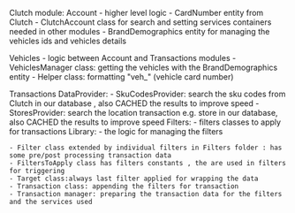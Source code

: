 Clutch module:
Account
    - higher level logic
    - CardNumber entity from Clutch
    - ClutchAccount class for search and setting services containers needed in other modules
    - BrandDemographics entity for managing the vehicles ids and vehicles details

Vehicles
    - logic between Account and Transactions modules
    - VehiclesManager class:  getting the vehicles with the BrandDemographics entity
    - Helper class: formatting "veh_" (vehicle card number)

Transactions
    DataProvider:
        - SkuCodesProvider: search the sku codes from Clutch in our database , also CACHED the results to improve speed
        - StoresProvider: search the location transaction e.g. store in our database, also CACHED the results to improve speed
    Filters:
        - filters classes to apply for transactions
    Library:
        - the logic for managing the filters

    - Filter class extended by individual filters in Filters folder : has some pre/post processing transaction data
    - FiltersToApply class has filters constants , the are used in filters for triggering
    - Target class:always last filter applied for wrapping the data
    - Transaction class: appending the filters for transaction
    - Transaction manager: preparing the transaction data for the filters and the services used